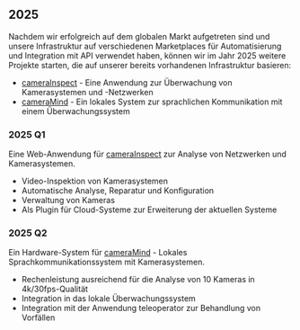 ## 2025

Nachdem wir erfolgreich auf dem globalen Markt aufgetreten sind und unsere Infrastruktur auf verschiedenen Marketplaces für Automatisierung und Integration mit API verwendet haben, können wir im Jahr 2025 weitere Projekte starten, die auf unserer bereits vorhandenen Infrastruktur basieren:
+ [cameraInspect](http://www.camerainspect.com) - Eine Anwendung zur Überwachung von Kamerasystemen und -Netzwerken
+ [cameraMind](http://www.cameramind.com) - Ein lokales System zur sprachlichen Kommunikation mit einem Überwachungssystem


### 2025 Q1

Eine Web-Anwendung für [cameraInspect](http://www.camerainspect.com) zur Analyse von Netzwerken und Kamerasystemen.

- Video-Inspektion von Kamerasystemen
- Automatische Analyse, Reparatur und Konfiguration
- Verwaltung von Kameras
- Als Plugin für Cloud-Systeme zur Erweiterung der aktuellen Systeme

### 2025 Q2

Ein Hardware-System für [cameraMind](http://www.cameramind.com) - Lokales Sprachkommunikationssystem mit Kamerasystemen.

- Rechenleistung ausreichend für die Analyse von 10 Kameras in 4k/30fps-Qualität
- Integration in das lokale Überwachungssystem
- Integration mit der Anwendung teleoperator zur Behandlung von Vorfällen  
